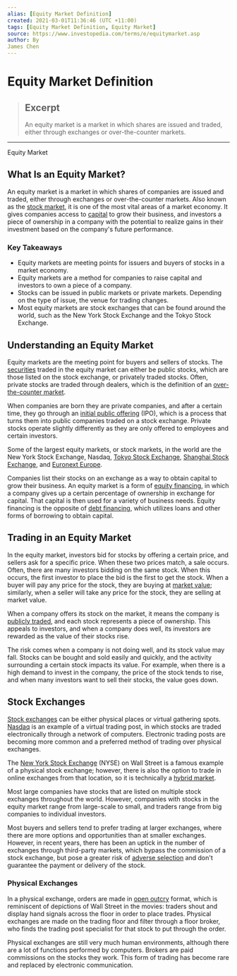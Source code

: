 ```yaml
---
alias: [Equity Market Definition]
created: 2021-03-01T11:36:46 (UTC +11:00)
tags: [Equity Market Definition, Equity Market]
source: https://www.investopedia.com/terms/e/equitymarket.asp
author: By
James Chen
---
```


# Equity Market Definition

> ## Excerpt
> An equity market is a market in which shares are issued and traded, either through exchanges or over-the-counter markets.

---

Equity Market
## What Is an Equity Market?

An equity market is a market in which shares of companies are issued and traded, either through exchanges or over-the-counter markets. Also known as the [stock market](https://www.investopedia.com/terms/s/stockmarket.asp), it is one of the most vital areas of a market economy. It gives companies access to [capital](https://www.investopedia.com/terms/c/capital.asp) to grow their business, and investors a piece of ownership in a company with the potential to realize gains in their investment based on the company's future performance. 

### Key Takeaways

-   Equity markets are meeting points for issuers and buyers of stocks in a market economy.
-   Equity markets are a method for companies to raise capital and investors to own a piece of a company.
-   Stocks can be issued in public markets or private markets. Depending on the type of issue, the venue for trading changes.
-   Most equity markets are stock exchanges that can be found around the world, such as the New York Stock Exchange and the Tokyo Stock Exchange.

## Understanding an Equity Market

Equity markets are the meeting point for buyers and sellers of stocks. The [securities](https://www.investopedia.com/terms/s/security.asp) traded in the equity market can either be public stocks, which are those listed on the stock exchange, or privately traded stocks. Often, private stocks are traded through dealers, which is the definition of an [over-the-counter market](https://www.investopedia.com/terms/o/over-the-countermarket.asp).

When companies are born they are private companies, and after a certain time, they go through an [initial public offering](https://www.investopedia.com/terms/i/ipo.asp) (IPO), which is a process that turns them into public companies traded on a stock exchange. Private stocks operate slightly differently as they are only offered to employees and certain investors.

Some of the largest equity markets, or stock markets, in the world are the New York Stock Exchange, Nasdaq, [Tokyo Stock Exchange](https://www.investopedia.com/terms/t/tokyo.asp), [Shanghai Stock Exchange](https://www.investopedia.com/terms/s/shanghai-stock-exchange.asp), and [Euronext Europe](https://www.investopedia.com/terms/e/euronext.asp).

Companies list their stocks on an exchange as a way to obtain capital to grow their business. An equity market is a form of [equity financing](https://www.investopedia.com/terms/e/equityfinancing.asp), in which a company gives up a certain percentage of ownership in exchange for capital. That capital is then used for a variety of business needs. Equity financing is the opposite of [debt financing](https://www.investopedia.com/terms/d/debtfinancing.asp), which utilizes loans and other forms of borrowing to obtain capital.

## Trading in an Equity Market

In the equity market, investors bid for stocks by offering a certain price, and sellers ask for a specific price. When these two prices match, a sale occurs. Often, there are many investors bidding on the same stock. When this occurs, the first investor to place the bid is the first to get the stock. When a buyer will pay any price for the stock, they are buying at [market value](https://www.investopedia.com/terms/m/marketvalue.asp); similarly, when a seller will take any price for the stock, they are selling at market value.

When a company offers its stock on the market, it means the company is [publicly traded](https://www.investopedia.com/terms/p/publiccompany.asp), and each stock represents a piece of ownership. This appeals to investors, and when a company does well, its investors are rewarded as the value of their stocks rise.

The risk comes when a company is not doing well, and its stock value may fall. Stocks can be bought and sold easily and quickly, and the activity surrounding a certain stock impacts its value. For example, when there is a high demand to invest in the company, the price of the stock tends to rise, and when many investors want to sell their stocks, the value goes down.

## Stock Exchanges

[Stock exchanges](https://www.investopedia.com/articles/basics/04/092404.asp) can be either physical places or virtual gathering spots. [Nasdaq](https://www.investopedia.com/terms/n/nasdaq.asp) is an example of a virtual trading post, in which stocks are traded electronically through a network of computers. Electronic trading posts are becoming more common and a preferred method of trading over physical exchanges.

The [New York Stock Exchange](https://www.investopedia.com/terms/n/nyse.asp) (NYSE) on Wall Street is a famous example of a physical stock exchange; however, there is also the option to trade in online exchanges from that location, so it is technically a [hybrid market](https://www.investopedia.com/terms/h/hybrid_market.asp).

Most large companies have stocks that are listed on multiple stock exchanges throughout the world. However, companies with stocks in the equity market range from large-scale to small, and traders range from big companies to individual investors.

Most buyers and sellers tend to prefer trading at larger exchanges, where there are more options and opportunities than at smaller exchanges. However, in recent years, there has been an uptick in the number of exchanges through third-party markets, which bypass the commission of a stock exchange, but pose a greater risk of [adverse selection](https://www.investopedia.com/terms/a/adverseselection.asp) and don't guarantee the payment or delivery of the stock.

### Physical Exchanges

In a physical exchange, orders are made in [open outcry](https://www.investopedia.com/terms/o/openoutcry.asp) format, which is reminiscent of depictions of Wall Street in the movies: traders shout and display hand signals across the floor in order to place trades. Physical exchanges are made on the trading floor and filter through a floor broker, who finds the trading post specialist for that stock to put through the order.

Physical exchanges are still very much human environments, although there are a lot of functions performed by computers. Brokers are paid commissions on the stocks they work. This form of trading has become rare and replaced by electronic communication.
